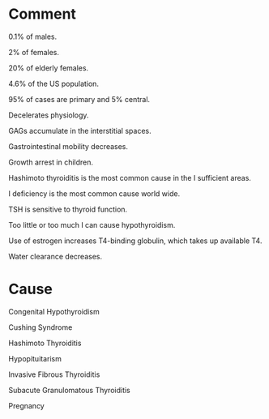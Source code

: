 # Comment

0.1% of males.

2% of females.

20% of elderly females.

4.6% of the US population.

95% of cases are primary and 5% central.

Decelerates physiology.

GAGs accumulate in the interstitial spaces.

Gastrointestinal mobility decreases.

Growth arrest in children.

Hashimoto thyroiditis is the most common cause in the I sufficient areas.

I deficiency is the most common cause world wide.

TSH is sensitive to thyroid function.

Too little or too much I can cause hypothyroidism.

Use of estrogen increases T4-binding globulin, which takes up available T4.

Water clearance decreases.

# Cause

Congenital Hypothyroidism

Cushing Syndrome

Hashimoto Thyroiditis

Hypopituitarism

Invasive Fibrous Thyroiditis

Subacute Granulomatous Thyroiditis

Pregnancy
